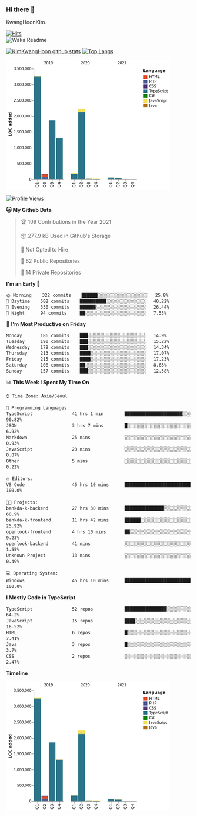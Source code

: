 ### Hi there 👋

KwangHoonKim.

[![Hits](https://hits.seeyoufarm.com/api/count/incr/badge.svg?url=https%3A%2F%2Fgithub.com%2Frhkdgns95)](https://hits.seeyoufarm.com)  
![Waka Readme](https://github.com/rhkdgns95/rhkdgns95/workflows/Waka%20Readme/badge.svg)

[![KimKwangHoon github stats](https://github-readme-stats.vercel.app/api?username=rhkdgns95&show_icons=true)](https://github.com/rhkdgns95/github-readme-stats)   [![Top Langs](https://github-readme-stats.vercel.app/api/top-langs/?username=rhkdgns95&layout=compact)](https://github.com/rhkdgns95/github-readme-stats)   


![Chart not found](https://raw.githubusercontent.com/rhkdgns95/rhkdgns95/master/charts/bar_graph.png) 



<!--START_SECTION:waka-->
![Profile Views](http://img.shields.io/badge/Profile%20Views-120-blue)

**🐱 My Github Data** 

> 🏆 109 Contributions in the Year 2021
 > 
> 📦 277.9 kB Used in Github's Storage 
 > 
> 🚫 Not Opted to Hire
 > 
> 📜 62 Public Repositories 
 > 
> 🔑 14 Private Repositories  
 > 
**I'm an Early 🐤** 

```text
🌞 Morning    322 commits    ██████░░░░░░░░░░░░░░░░░░░   25.8% 
🌆 Daytime    502 commits    ██████████░░░░░░░░░░░░░░░   40.22% 
🌃 Evening    330 commits    ██████░░░░░░░░░░░░░░░░░░░   26.44% 
🌙 Night      94 commits     ██░░░░░░░░░░░░░░░░░░░░░░░   7.53%

```
📅 **I'm Most Productive on Friday** 

```text
Monday       186 commits    ███░░░░░░░░░░░░░░░░░░░░░░   14.9% 
Tuesday      190 commits    ███░░░░░░░░░░░░░░░░░░░░░░   15.22% 
Wednesday    179 commits    ███░░░░░░░░░░░░░░░░░░░░░░   14.34% 
Thursday     213 commits    ████░░░░░░░░░░░░░░░░░░░░░   17.07% 
Friday       215 commits    ████░░░░░░░░░░░░░░░░░░░░░   17.23% 
Saturday     108 commits    ██░░░░░░░░░░░░░░░░░░░░░░░   8.65% 
Sunday       157 commits    ███░░░░░░░░░░░░░░░░░░░░░░   12.58%

```


📊 **This Week I Spent My Time On** 

```text
⌚︎ Time Zone: Asia/Seoul

💬 Programming Languages: 
TypeScript               41 hrs 1 min        ██████████████████████░░░   90.82% 
JSON                     3 hrs 7 mins        █░░░░░░░░░░░░░░░░░░░░░░░░   6.92% 
Markdown                 25 mins             ░░░░░░░░░░░░░░░░░░░░░░░░░   0.93% 
JavaScript               23 mins             ░░░░░░░░░░░░░░░░░░░░░░░░░   0.87% 
Other                    5 mins              ░░░░░░░░░░░░░░░░░░░░░░░░░   0.22%

🔥 Editors: 
VS Code                  45 hrs 10 mins      █████████████████████████   100.0%

🐱‍💻 Projects: 
bankda-k-backend         27 hrs 30 mins      ███████████████░░░░░░░░░░   60.9% 
bankda-k-frontend        11 hrs 42 mins      ██████░░░░░░░░░░░░░░░░░░░   25.92% 
openlook-frontend        4 hrs 10 mins       ██░░░░░░░░░░░░░░░░░░░░░░░   9.23% 
openlook-backend         41 mins             ░░░░░░░░░░░░░░░░░░░░░░░░░   1.55% 
Unknown Project          13 mins             ░░░░░░░░░░░░░░░░░░░░░░░░░   0.49%

💻 Operating System: 
Windows                  45 hrs 10 mins      █████████████████████████   100.0%

```

**I Mostly Code in TypeScript** 

```text
TypeScript               52 repos            ████████████████░░░░░░░░░   64.2% 
JavaScript               15 repos            ████░░░░░░░░░░░░░░░░░░░░░   18.52% 
HTML                     6 repos             █░░░░░░░░░░░░░░░░░░░░░░░░   7.41% 
Java                     3 repos             █░░░░░░░░░░░░░░░░░░░░░░░░   3.7% 
CSS                      2 repos             ░░░░░░░░░░░░░░░░░░░░░░░░░   2.47%

```


**Timeline**

![Chart not found](https://raw.githubusercontent.com/rhkdgns95/rhkdgns95/master/charts/bar_graph.png) 


<!--END_SECTION:waka-->
